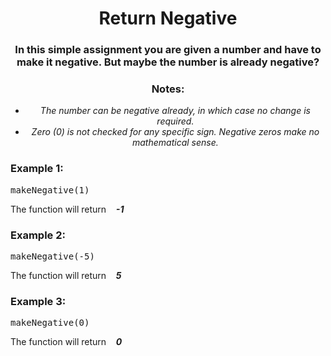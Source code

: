 <div align = "center">

# Return Negative

</div>

<div align = "center">

<h3>In this simple assignment you are given a number and have to make it negative. But maybe the number is already negative?</h3>

</div>

<div align = "center">

<h3>Notes:</h3>
<ul>
    <li> <em>The number can be negative already, in which case no change is required.</em> </li>
    <li> <em>Zero (0) is not checked for any specific sign. Negative zeros make no mathematical sense.</em> </li>
</ul>

</div>

<div align = "left">

<h3>Example 1:</h3>
<pre>makeNegative(1)</pre>
<p>The function will return &nbsp;&nbsp; <strong><em>-1</em></strong> </p>

<h3>Example 2:</h3>
<pre>makeNegative(-5)</pre>
<p>The function will return &nbsp;&nbsp; <strong><em>5</em></strong> </p>

<h3>Example 3:</h3>
<pre>makeNegative(0)</pre>
<p>The function will return &nbsp;&nbsp; <strong><em>0</em></strong> </p>

</div>
